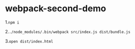 # webpack-second-demo
1.`npm i`

2.`./node_modules/.bin/webpack src/index.js dist/bundle.js`

3.`open dist/index.html`
